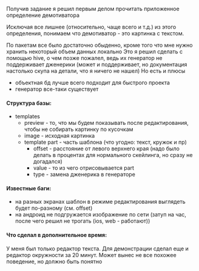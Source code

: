 Получив задание я решил первым делом прочитать приложенное определение демотиватора

Исключая все лишнее (относительно, чаще всего и т.д.) из этого определения, понимаем что демотиватор - это картинка с текстом.

По пакетам все было достаточно обыденно, кроме того что мне нужно хранить некоторый объем данных локально
Это я решил сделать с помощью hive, о чем позже пожалел, ведь их генератор не поддерживает дженерики (может и поддерживает, но документация настолько скупа на детали, что я ничего не нашел)
Но есть и плюсы
- объектная бд лучше всего подходит для быстрого проекта
- генератор все-таки существует

#### Структура базы:
- templates
    - preview - то, что мы будем показывать после редактирования, чтобы не собирать картинку по кусочкам
    - image - исходная картинка
    - template part - часть шаблона (что угодно: текст, кружок и пр)
        - offset - расстояние от левого верхнего края (надо было делать в процентах для нормального скейлинга, но сразу не догадался)
        - value - то из чего отрисовывается part
        - type - замена дженерика в генераторе

#### Известные баги:
- на разных экранах шаблон в режиме редактирования выглядеть будет по-разному (см. offset)
- на андроид не подгружается изображение по сети (затуп на час, после чего решил не трогать (ios, web - работают))

#### Что сделал в дополнительное время:
У меня был только редактор текста. Для демонстрации сделал еще и редактор окружности за 20 минут. Может вынес не все похожее поведение, но должно быть понятно